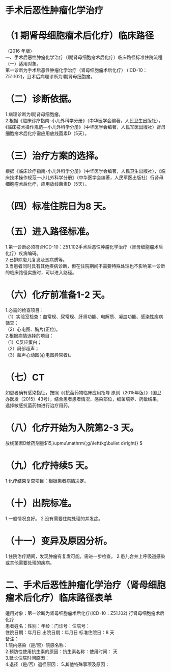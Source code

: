 # 手术后恶性肿瘤化学治疗  
# （1 期肾母细胞瘤术后化疗）临床路径  
（2016 年版）  
一、手术后恶性肿瘤化学治疗（Ⅰ期肾母细胞瘤术后化疗）临床路径标准住院流程  
（一）适用对象。  
第一诊断为手术后恶性肿瘤化学治疗（肾母细胞瘤术后化疗） (ICD-10：Z51.102)，且术后病理诊断为Ⅰ期肾母细胞瘤。  
# （二）诊断依据。  
1.病理诊断为Ⅰ期肾母细胞瘤。  
2.根据《临床诊疗指南-小儿外科学分册》（中华医学会编著，人民卫生出版社），《临床技术操作规范—小儿外科学分册》（中华医学会编著，人民军医出版社）肾母细胞瘤术后化疗需应用放线菌素D（5天）。  
# （三）治疗方案的选择。  
根据《临床诊疗指南-小儿外科学分册》（中华医学会编著，人民卫生出版社），《临床技术操作规范—小儿外科学分册》（中华医学会编著，人民军医出版社）行肾母细胞瘤术后化疗，应用放线菌素D（5天）。  
# （四）标准住院日为8 天。  
# （五）进入路径标准。  
1.第一诊断必须符合ICD-10：Z51.102手术后恶性肿瘤化学治疗（肾母细胞瘤术后化疗）疾病编码。  
2.已排除患儿复发及恶病质等。  
3.当患者同时具有其他疾病诊断，但在住院期间不需要特殊处理也不影响第一诊断的临床路径实施时，可以进入路径。  
# （六）化疗前准备1-2 天。  
1.必需的检查项目：  
（1）实验室检查：血常规、尿常规、肝肾功能、电解质、凝血功能、感染性疾病筛查；  
（2）心电图、胸片(正位)。  
2.根据病情选择的项目：  
（1）C反应蛋白；  
（2）局部超声；  
（3）超声心动图(心电图异常者)。  
# （七）CT  
如患者确有感染指征，按照《《抗菌药物临床应用指导 原则（2015年版）》（国卫办医发〔2015〕43号），结合患者患者情况、感染部位，细菌培养、药敏结果，选择敏感抗菌药物进行治疗用药。  
# （八）化疗开始为入院第2-3 天。  
放线菌素D给药剂量$15\,\upmu\mathrm{\;g/\left(kg\bullet d\right)}
$  
# （九）化疗持续5 天。  
1.化疗结束复查项目：根据患者病情决定。  
# （十）出院标准。  
1.一般情况良好。 
2.没有需要住院处理的并发症。  
# （十一）变异及原因分析。  
1.住院治疗期间，发现肿瘤有复发可能，需进一步检查。
2.患儿合并上呼吸道感染或其他需要处理的疾病。  
# 二、手术后恶性肿瘤化学治疗（肾母细胞瘤术后化疗）临床路径表单  
适用对象：第一诊断为肾母细胞瘤术后化疗(ICD-10：Z51.102) 行肾母细胞瘤术后化疗  
患者姓名：性别：年龄：门诊号：住院号：  
住院日期：年月日   出院日期：年月日      标准住院日：8 天  
备注：  
1.院内感染（是/否）院感名称：  
2.预防性使用抗生素的原因：抗生素名称：使用时间：   天  
3.延长住院时间原因：  
4.退径（是/否）退径原因：
5.其他特殊事项及原因：  